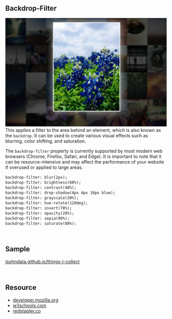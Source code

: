 ## Backdrop-Filter
[![Read Me](./images/backdrop-filter.webp)](https://jsohndata.github.io/things-i-collect/)
This applies a filter to the area behind an element, which is also known as the `backdrop`. It can be used to create various visual effects such as blurring, color shifting, and saturation.  

The `backdrop-filter` property is currently supported by most modern web browsers (Chrome, Firefox, Safari, and Edge). It is important to note that it can be resource-intensive and may affect the performance of your website if overused or applied to large areas.

```
backdrop-filter: blur(2px);
backdrop-filter: brightness(60%);
backdrop-filter: contrast(40%);
backdrop-filter: drop-shadow(4px 4px 10px blue);
backdrop-filter: grayscale(30%);
backdrop-filter: hue-rotate(120deg);
backdrop-filter: invert(70%);
backdrop-filter: opacity(20%);
backdrop-filter: sepia(90%);
backdrop-filter: saturate(80%);
```

<br>

## Sample 
[jsohndata.github.io/things-i-collect](https://jsohndata.github.io/things-i-collect)

<br>

## Resource
* [developer.mozilla.org](https://developer.mozilla.org/en-US/docs/Web/CSS/backdrop-filter)
* [w3schools.com](https://www.w3schools.com/cssref/css3_pr_backdrop-filter.php)
* [redstapler.co](https://redstapler.co/css-backdrop-filter-vs-filter-which-one-to-use/)